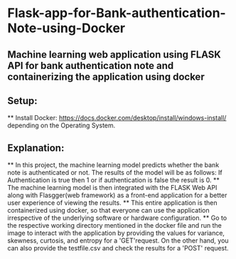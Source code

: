 # Flask-app-for-Bank-authentication-Note-using-Docker

## Machine learning web application using FLASK API for bank authentication note and containerizing the application using docker

## Setup:

** Install Docker: https://docs.docker.com/desktop/install/windows-install/ depending on the Operating System.

## Explanation:

** In this project, the machine learning model predicts whether the bank note is authenticated or not. The results of the model will be as follows:
If Authentication is true then 1 or if authentication is false the result is 0.
** The machine learning model is then integrated with the FLASK Web API along with Flasgger(web framework) as a front-end application for a better user experience of viewing the results.
** This entire application is then containerized using docker, so that everyone can use the application irrespective of the underlying software or hardware configuration.
** Go to the respective working directory mentioned in the docker file and run the image to interact with the application by providing the values for variance, skewness, curtosis, and entropy for a 'GET'request. On the other hand, you can also provide the testfile.csv and check the results for a 'POST' request.